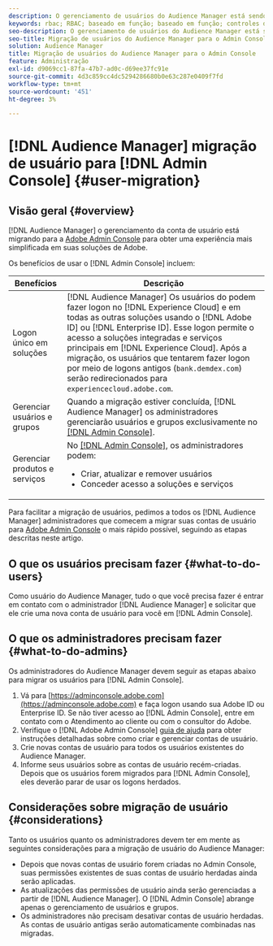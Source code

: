 ```yaml
---
description: O gerenciamento de usuários do Audience Manager está sendo transferido para o Adobe Admin Console. Este artigo explica o que é necessário fazer para se preparar para a migração de usuários e o que será alterado após a conclusão da migração.
keywords: rbac; RBAC; baseado em função; baseado em função; controles de acesso baseados em função
seo-description: O gerenciamento de usuários do Audience Manager está sendo transferido para o Adobe Admin Console. Este artigo explica o que é necessário fazer para se preparar para a migração de usuários e o que será alterado após a conclusão da migração.
seo-title: Migração de usuários do Audience Manager para o Admin Console
solution: Audience Manager
title: Migração de usuários do Audience Manager para o Admin Console
feature: Administração
exl-id: d9069cc1-87fa-47b7-ad0c-d69ee37fc91e
source-git-commit: 4d3c859cc4dc5294286680b0e63c287e0409f7fd
workflow-type: tm+mt
source-wordcount: '451'
ht-degree: 3%

---
```


# [!DNL Audience Manager] migração de usuário para  [!DNL Admin Console] {#user-migration}

## Visão geral {#overview}

[!DNL Audience Manager] o gerenciamento da conta de usuário está migrando para a  [Adobe Admin Console](https://helpx.adobe.com/br/enterprise/using/admin-console.html) para obter uma experiência mais simplificada em suas soluções de Adobe.

Os benefícios de usar o [!DNL Admin Console] incluem:

| Benefícios | Descrição |
|---|---|
| Logon único em soluções | [!DNL Audience Manager] Os usuários do podem fazer logon no  [!DNL Experience Cloud] e em todas as outras soluções usando o  [!DNL Adobe ID] ou  [!DNL Enterprise ID]. Esse logon permite o acesso a soluções integradas e serviços principais em [!DNL Experience Cloud]. Após a migração, os usuários que tentarem fazer logon por meio de logons antigos (`bank.demdex.com`) serão redirecionados para `experiencecloud.adobe.com`. |
| Gerenciar usuários e grupos | Quando a migração estiver concluída, [!DNL Audience Manager] os administradores gerenciarão usuários e grupos exclusivamente no [[!DNL Admin Console]](http://adminconsole.adobe.com/enterprise/). |
| Gerenciar produtos e serviços | No [[!DNL Admin Console]](http://adminconsole.adobe.com/enterprise/), os administradores podem: <ul><li>Criar, atualizar e remover usuários</li><li>Conceder acesso a soluções e serviços</li></ul> |

Para facilitar a migração de usuários, pedimos a todos os [!DNL Audience Manager] administradores que comecem a migrar suas contas de usuário para [Adobe Admin Console](https://helpx.adobe.com/enterprise/using/admin-console.html) o mais rápido possível, seguindo as etapas descritas neste artigo.

## O que os usuários precisam fazer {#what-to-do-users}

Como usuário do Audience Manager, tudo o que você precisa fazer é entrar em contato com o administrador [!DNL Audience Manager] e solicitar que ele crie uma nova conta de usuário para você em [!DNL Admin Console].

## O que os administradores precisam fazer {#what-to-do-admins}

Os administradores do Audience Manager devem seguir as etapas abaixo para migrar os usuários para [!DNL Admin Console].

1. Vá para [https://adminconsole.adobe.com](https://adminconsole.adobe.com) e faça logon usando sua Adobe ID ou Enterprise ID. Se não tiver acesso ao [!DNL Admin Console], entre em contato com o Atendimento ao cliente ou com o consultor do Adobe.
2. Verifique o [!DNL Adobe Admin Console] [guia de ajuda](https://helpx.adobe.com/enterprise/admin-guide.html/enterprise/using/users.ug.html) para obter instruções detalhadas sobre como criar e gerenciar contas de usuário.
3. Crie novas contas de usuário para todos os usuários existentes do Audience Manager.
4. Informe seus usuários sobre as contas de usuário recém-criadas. Depois que os usuários forem migrados para [!DNL Admin Console], eles deverão parar de usar os logons herdados.

## Considerações sobre migração de usuário {#considerations}

Tanto os usuários quanto os administradores devem ter em mente as seguintes considerações para a migração de usuário do Audience Manager:

* Depois que novas contas de usuário forem criadas no Admin Console, suas permissões existentes de suas contas de usuário herdadas ainda serão aplicadas.
* As atualizações das permissões de usuário ainda serão gerenciadas a partir de [!DNL Audience Manager]. O [!DNL Admin Console] abrange apenas o gerenciamento de usuários e grupos.
* Os administradores não precisam desativar contas de usuário herdadas. As contas de usuário antigas serão automaticamente combinadas nas migradas.
